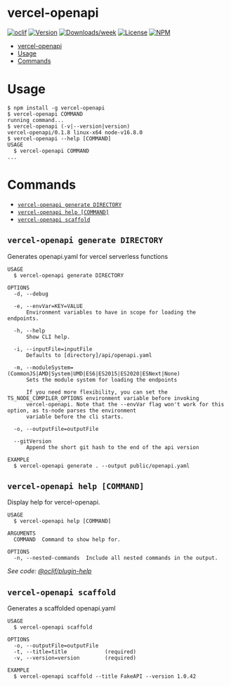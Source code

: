 # vercel-openapi

[![oclif](https://img.shields.io/badge/cli-oclif-brightgreen.svg)](https://oclif.io)
[![Version](https://img.shields.io/npm/v/vercel-openapi.svg)](https://npmjs.org/package/vercel-openapi)
[![Downloads/week](https://img.shields.io/npm/dw/vercel-openapi.svg)](https://npmjs.org/package/vercel-openapi)
[![License](https://img.shields.io/npm/l/vercel-openapi.svg)](https://github.com/Mause/vercel-openapi/blob/master/package.json)
[![NPM](https://nodei.co/npm/vercel-openapi.png)](https://nodei.co/npm/vercel-openapi/)

<!-- toc -->

- [vercel-openapi](#vercel-openapi)
- [Usage](#usage)
- [Commands](#commands)
<!-- tocstop -->

# Usage

<!-- usage -->

```sh-session
$ npm install -g vercel-openapi
$ vercel-openapi COMMAND
running command...
$ vercel-openapi (-v|--version|version)
vercel-openapi/0.1.8 linux-x64 node-v16.8.0
$ vercel-openapi --help [COMMAND]
USAGE
  $ vercel-openapi COMMAND
...
```

<!-- usagestop -->

# Commands

<!-- commands -->

- [`vercel-openapi generate DIRECTORY`](#vercel-openapi-generate-directory)
- [`vercel-openapi help [COMMAND]`](#vercel-openapi-help-command)
- [`vercel-openapi scaffold`](#vercel-openapi-scaffold)

## `vercel-openapi generate DIRECTORY`

Generates openapi.yaml for vercel serverless functions

```
USAGE
  $ vercel-openapi generate DIRECTORY

OPTIONS
  -d, --debug

  -e, --envVar=KEY=VALUE
      Environment variables to have in scope for loading the endpoints.

  -h, --help
      Show CLI help.

  -i, --inputFile=inputFile
      Defaults to [directory]/api/openapi.yaml

  -m, --moduleSystem=(CommonJS|AMD|System|UMD|ES6|ES2015|ES2020|ESNext|None)
      Sets the module system for loading the endpoints

      If you need more flexibility, you can set the TS_NODE_COMPILER_OPTIONS environment variable before invoking
      vercel-openapi. Note that the --envVar flag won't work for this option, as ts-node parses the environment
      variable before the cli starts.

  -o, --outputFile=outputFile

  --gitVersion
      Append the short git hash to the end of the api version

EXAMPLE
  $ vercel-openapi generate . --output public/openapi.yaml
```

## `vercel-openapi help [COMMAND]`

Display help for vercel-openapi.

```
USAGE
  $ vercel-openapi help [COMMAND]

ARGUMENTS
  COMMAND  Command to show help for.

OPTIONS
  -n, --nested-commands  Include all nested commands in the output.
```

_See code: [@oclif/plugin-help](https://github.com/oclif/plugin-help/blob/v5.1.10/src/commands/help.ts)_

## `vercel-openapi scaffold`

Generates a scaffolded openapi.yaml

```
USAGE
  $ vercel-openapi scaffold

OPTIONS
  -o, --outputFile=outputFile
  -t, --title=title            (required)
  -v, --version=version        (required)

EXAMPLE
  $ vercel-openapi scaffold --title FakeAPI --version 1.0.42
```

<!-- commandsstop -->
